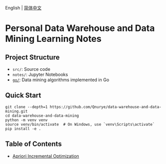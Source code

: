 English | [简体中文](README.zh_hans.md)

# Personal Data Warehouse and Data Mining Learning Notes

## Project Structure

- `src/`: Source code
- `notes/`: Jupyter Notebooks
- [`go/`](go/README.md): Data mining algorithms implemented in Go

## Quick Start

```shell
git clone --depth=1 https://github.com/Qnurye/data-warehouse-and-data-mining.git
cd data-warehouse-and-data-mining
python -m venv venv
source venv/bin/activate  # On Windows, use `venv\Scripts\activate`
pip install -e .
```

## Table of Contents

- [Apriori Incremental Optimization](notes/apriori_incremental.ipynb)
